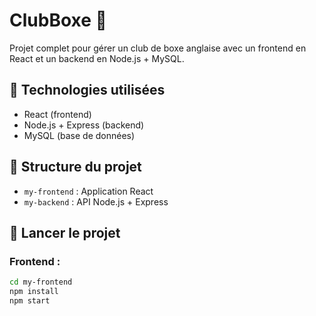 # ClubBoxe 🥊

Projet complet pour gérer un club de boxe anglaise avec un frontend en React et un backend en Node.js + MySQL.

## 🔧 Technologies utilisées

- React (frontend)
- Node.js + Express (backend)
- MySQL (base de données)

## 📁 Structure du projet

- `my-frontend` : Application React
- `my-backend` : API Node.js + Express

## 🚀 Lancer le projet

### Frontend :
```bash
cd my-frontend
npm install
npm start
